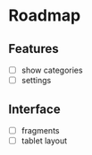 # Roadmap

## Features

- [ ] show categories
- [ ] settings

## Interface

- [ ] fragments
- [ ] tablet layout
